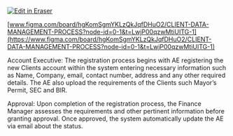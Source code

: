 <p><a target="_blank" href="https://app.eraser.io/workspace/GF8r7opMxPXVC1WaJqIH" id="edit-in-eraser-github-link"><img alt="Edit in Eraser" src="https://firebasestorage.googleapis.com/v0/b/second-petal-295822.appspot.com/o/images%2Fgithub%2FOpen%20in%20Eraser.svg?alt=media&amp;token=968381c8-a7e7-472a-8ed6-4a6626da5501"></a></p>

 [﻿www.figma.com/board/hgKomSgmYKLzQkJqfDHuO2/CLIENT-DATA-MANAGEMENT-PROCESS?node-id=0-1&t=LwjP00qzwMtiUITG-1](https://www.figma.com/board/hgKomSgmYKLzQkJqfDHuO2/CLIENT-DATA-MANAGEMENT-PROCESS?node-id=0-1&t=LwjP00qzwMtiUITG-1) 


Account Executive:
The registration process begins with AE registering the new Clients account within the system entering necessary information such as Name, Company, email, contact number, address and any other required details. The AE also upload the requirements of the Clients such Mayor’s Permit, SEC and BIR. 


Approval:
Upon completion of the registration process, the Finance Manager assesses the requirements and other pertinent information before granting approval. Once approved, the system automatically update the AE via email about the status.



<!--- Eraser file: https://app.eraser.io/workspace/GF8r7opMxPXVC1WaJqIH --->